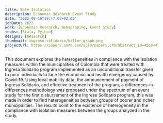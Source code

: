 ```yaml
---
title: Safe Isolation
description: Economic Research Event Study
date: "2022-09-10T19:47:09+02:00"
jobDate: 2022
work: [Economic Research, Webscraping, Event Study]
techs: [Stata, Python]
designs: [Research]
thumbnail: ingreso-solidario/killer_graph.png
projectUrl: https://papers.ssrn.com/sol3/papers.cfm?abstract_id=4268447
---
```

This document explores the heterogeneities in compliance with the isolation measures within
the municipalities of Colombia that were treated with Ingreso Solidario program implemented as an unconditional transfer given to poor individuals to face the economic and health
emergency caused by Covid-19. Using local mobility data, the announcement of payment of
Ingreso Solidario, and effective treatment of the program, a differences-in-differences methodology was proposed under the spectrum of an event study for the first disbursement of the
Ingreso Solidario program, this was made in order to find heterogeneities between groups of
poorer and richer municipalities. The results point to the existence of heterogeneity in the
compliance with isolation measures between the groups analyzed in the study.